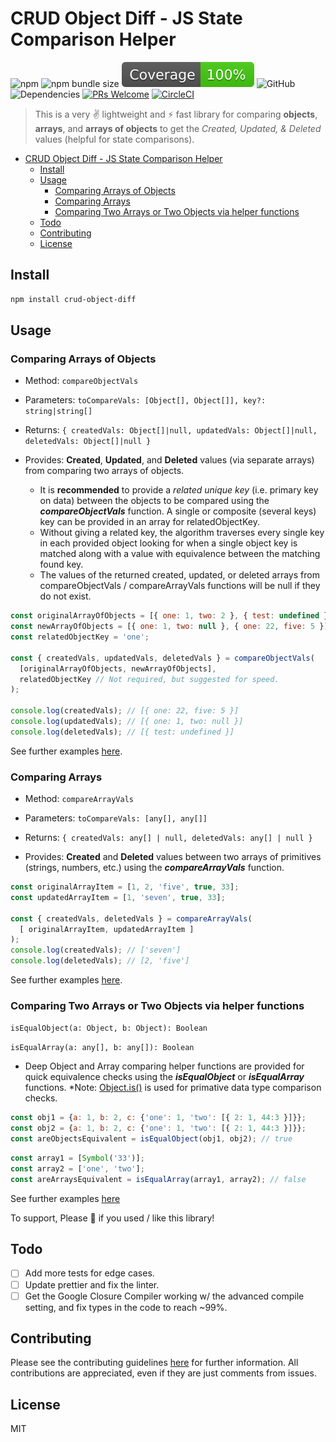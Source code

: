 # CRUD Object Diff - JS State Comparison Helper

![npm](https://img.shields.io/npm/v/crud-object-diff)
![npm bundle size](https://img.shields.io/bundlephobia/min/crud-object-diff)
![Coverage](coverage/badge.svg)
![GitHub](https://img.shields.io/github/license/tjmoses/crud-object-diff)
![Dependencies](https://status.david-dm.org/gh/tjmoses/crud-object-diff.svg)
[![PRs Welcome](https://img.shields.io/badge/PRs-welcome-brightgreen.svg?style=flat-square)](http://makeapullrequest.com)
[![CircleCI](https://circleci.com/gh/tjmoses/crud-object-diff/tree/master.svg?style=svg)](https://circleci.com/gh/circleci/circleci-docs)

> This is a very ✌ lightweight and ⚡️ fast library for comparing **objects**, **arrays**, and **arrays of objects** to get the *Created, Updated, & Deleted* values (helpful for state comparisons).

- [CRUD Object Diff - JS State Comparison Helper](#crud-object-diff---js-state-comparison-helper)
  - [Install](#install)
  - [Usage](#usage)
    - [Comparing Arrays of Objects](#comparing-arrays-of-objects)
    - [Comparing Arrays](#comparing-arrays)
    - [Comparing Two Arrays or Two Objects via helper functions](#comparing-two-arrays-or-two-objects-via-helper-functions)
  - [Todo](#todo)
  - [Contributing](#contributing)
  - [License](#license)

## Install

```bash
npm install crud-object-diff
```

## Usage

### Comparing Arrays of Objects

- Method: `compareObjectVals`

- Parameters: `toCompareVals: [Object[], Object[]], key?: string|string[]`

- Returns: `{ createdVals: Object[]|null, updatedVals: Object[]|null, deletedVals: Object[]|null }`

- Provides: **Created**, **Updated**, and **Deleted** values (via separate arrays) from comparing two arrays of objects.
  - It is **recommended** to provide a *related unique key* (i.e. primary key on data) between the objects to be compared using the ***compareObjectVals*** function. A single or composite (several keys) key can be provided in an array for relatedObjectKey.
  - Without giving a related key, the algorithm traverses every single key in each provided object looking for when a single object key is matched along with a value with equivalence between the matching found key.
  - The values of the returned created, updated, or deleted arrays from compareObjectVals / compareArrayVals functions will be null if they do not exist.

```js
const originalArrayOfObjects = [{ one: 1, two: 2 }, { test: undefined }];
const newArrayOfObjects = [{ one: 1, two: null }, { one: 22, five: 5 }]
const relatedObjectKey = 'one';

const { createdVals, updatedVals, deletedVals } = compareObjectVals(
  [originalArrayOfObjects, newArrayOfObjects],
  relatedObjectKey // Not required, but suggested for speed.
);

console.log(createdVals); // [{ one: 22, five: 5 }]
console.log(updatedVals); // [{ one: 1, two: null }]
console.log(deletedVals); // [{ test: undefined }]
```

See further examples [here](https://github.com/tjmoses/crud-object-diff/blob/master/index.test.js#L12).

### Comparing Arrays

- Method: `compareArrayVals`

- Parameters: `toCompareVals: [any[], any[]]`

- Returns: `{ createdVals: any[] | null, deletedVals: any[] | null }`

- Provides: **Created** and **Deleted** values between two arrays of primitives (strings, numbers, etc.) using the ***compareArrayVals*** function.

```js
const originalArrayItem = [1, 2, 'five', true, 33];
const updatedArrayItem = [1, 'seven', true, 33];

const { createdVals, deletedVals } = compareArrayVals(
  [ originalArrayItem, updatedArrayItem ]
);
console.log(createdVals); // ['seven']
console.log(deletedVals); // [2, 'five']
```

See further examples [here](https://github.com/tjmoses/crud-object-diff/blob/master/index.test.js#L285).

### Comparing Two Arrays or Two Objects via helper functions

`isEqualObject(a: Object, b: Object): Boolean`

`isEqualArray(a: any[], b: any[]): Boolean`

- Deep Object and Array comparing helper functions are provided for quick equivalence checks using the ***isEqualObject*** or ***isEqualArray*** functions. *Note: [Object.is()](https://developer.mozilla.org/en-US/docs/Web/JavaScript/Reference/Global_Objects/Object/is) is used for primative data type comparison checks.

```js
const obj1 = {a: 1, b: 2, c: {'one': 1, 'two': [{ 2: 1, 44:3 }]}};
const obj2 = {a: 1, b: 2, c: {'one': 1, 'two': [{ 2: 1, 44:3 }]}};
const areObjectsEquivalent = isEqualObject(obj1, obj2); // true
```

```js
const array1 = [Symbol('33')];
const array2 = ['one', 'two'];
const areArraysEquivalent = isEqualArray(array1, array2); // false
```

See further examples [here](https://github.com/tjmoses/crud-object-diff/blob/master/index.test.js#L272)

To support, Please &#127775; if you used / like this library!

## Todo

- [ ] Add more tests for edge cases.
- [ ] Update prettier and fix the linter.
- [ ] Get the Google Closure Compiler working w/ the advanced compile setting, and fix types in the code to reach ~99%.

## Contributing

Please see the contributing guidelines [here](contributing.md) for further information. All contributions are appreciated, even if they are just comments from issues.

## License

MIT
